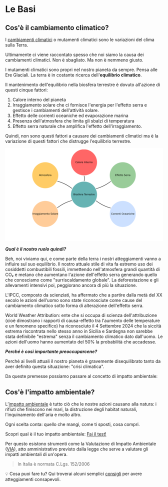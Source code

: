 # Le Basi

## Cos'è il cambiamento climatico?

I [cambiamenti climatici](https://it.wikipedia.org/wiki/Cambiamento_climatico#cite_note-3) o mutamenti climatici sono le variazioni del clima sulla Terra. 

Ultimamente ci viene raccontato spesso che noi siamo la causa dei cambiamenti climatici. Non è sbagliato. Ma non è nemmeno giusto.

I mutamenti climatici sono propri nel nostro pianeta da sempre. Pensa alle Ere Glaciali. La terra è in costante ricerca dell'**equilibrio climatico**.

Il mantenimento dell'equilibrio nella biosfera terrestre è dovuto all'azione di questi cinque fattori:

1. Calore interno del pianeta
2. Irraggiamento solare che ci fornisce l'energia per l'effetto serra e gestisce i cambiamenti dell'attività solare.
3. Effetto delle correnti oceaniche ed evaporazione marina
4. Presenza dell'atmosfera che limita gli sbalzi di temperatura
5. Effetto serra naturale che amplifica l'effetto dell'irraggiamento.

Quindi, non sono questi fattori a causare dei cambiamenti climatici ma è la variazione di questi fattori che distrugge l'equilibrio terrestre.

![diagramma](images/diagramma_biosfera_trasparente.png)

***Qual è il nostro ruolo quindi?***

Beh, noi viviamo qui, e come parte della terra i nostri atteggiamenti vanno a influire sul suo equilibrio. Il nostro attuale stile di vita fa estremo uso dei cosiddetti combustibili fossili, immettendo nell'atmosfera grandi quantità di CO₂ e metano che aumentano l'azione dell'effetto serra generando quello che conosciamo come "surriscaldamento globale". La deforestazione e gli allevamenti intensivi poi, peggiorano ancora di più la situazione.

L'IPCC, composto da scienziati, ha affermato che a partire dalla metà del XX secolo le azioni dell'uomo sono state riconosciute come cause del cambiamento climatico sotto forma di alterazione dell'effetto serra. 

World Weather Attribution: ente che si occupa di scienza dell'attribuzione (cioè dimostrano i rapporti di causa-effetto tra l'aumento delle temperature e un fenomeno specifico) ha riconosciuto il 4 Settembre 2024 che la siccità estrema riscontrata nello stesso anno in Sicilia e Sardegna non sarebbe stata definibile "estrema" senza il cambiamento climatico dato dall'uomo. Le azioni dell'uomo hanno aumentato del 50% la probabilità che accadesse.

***Perché è così importante preoccuparcene?*** 

Perché ai livelli attuali il nostro pianeta è gravemente disequilibrato tanto da aver definito questa situazione: "crisi climatica".

Da queste premesse possiamo passare al concetto di impatto ambientale: 

## Cos'è l'impatto ambientale?

L’[impatto ambientale](https://it.wikipedia.org/wiki/Impatto_ambientale) è tutto ciò che le nostre azioni causano alla natura: i rifiuti che finiscono nei mari, la distruzione degli habitat naturali, l'inquinamento dell'aria e molto altro. 

Ogni scelta conta: quello che mangi, come ti sposti, cosa compri.

Scopri qual è il tuo impatto ambientale: [Fai il test!](https://www.footprintcalculator.org/sponsor/FR/it)

Per questo esistono strumenti come la Valutazione di Impatto Ambientale ([VIA](https://it.wikipedia.org/wiki/Valutazione_di_impatto_ambientale)), atto amministrativo previsto dalla legge che serve a valutare gli impatti ambientali di un'opera. 

> In Italia è normata C.Lgs. 152/2006

💡 Cosa puoi fare tu? Qui troverai alcuni semplici [consigli](4_stile_di_vita.md) per avere atteggiamenti consapevoli.


